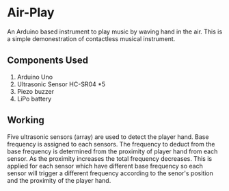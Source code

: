 # Air-Play

An Arduino based instrument to play music by waving hand in the air. This is a simple demonestration of contactless musical instrument.

## Components Used

1. Arduino Uno
2. Ultrasonic Sensor HC-SR04 *5
3. Piezo buzzer
4. LiPo battery

## Working

Five ultrasonic sensors (array) are used to detect the player hand. Base frequency is assigned to each sensors. The frequency to deduct from the base frequency is determined from the proximity of player hand from each sensor. As the proximity increases the total frequency decreases. This is applied for each sensor which have different base frequency so each sensor will trigger a different frequency according to the senor's position and the proximity of the player hand.
